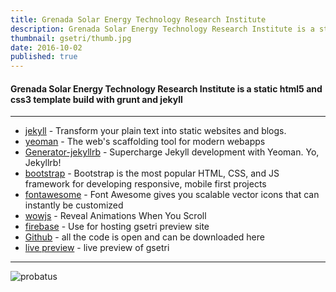 ```yaml
---
title: Grenada Solar Energy Technology Research Institute
description: Grenada Solar Energy Technology Research Institute is a static html5 and css3 template build with grunt and jekyll
thumbnail: gsetri/thumb.jpg
date: 2016-10-02
published: true
---
```


#### Grenada Solar Energy Technology Research Institute is a static html5 and css3 template build with grunt and jekyll

---

* [jekyll](https://jekyllrb.com) - Transform your plain text into static websites and blogs.
* [yeoman](http://yeoman.io) - The web's scaffolding tool for modern webapps
* [Generator-jekyllrb](https://github.com/robwierzbowski/generator-jekyllrb) - Supercharge Jekyll development with Yeoman. Yo, Jekyllrb!
* [bootstrap](http://getbootstrap.com) - Bootstrap is the most popular HTML, CSS, and JS framework for developing responsive, mobile first projects
* [fontawesome](http://fontawesome.io) - Font Awesome gives you scalable vector icons that can instantly be customized
* [wowjs](https://wowjs.uk/) - Reveal Animations When You Scroll
* [firebase](https://firebase.google.com) - Use for hosting gsetri preview site
* [Github](https://github.com/kerrongordon/gsetri) - all the code is open and can be downloaded here
* [live preview](https://gsetri-43707.firebaseapp.com) - live preview of gsetri

---

![probatus](assets/blog/gsetri/desktop.jpg)
